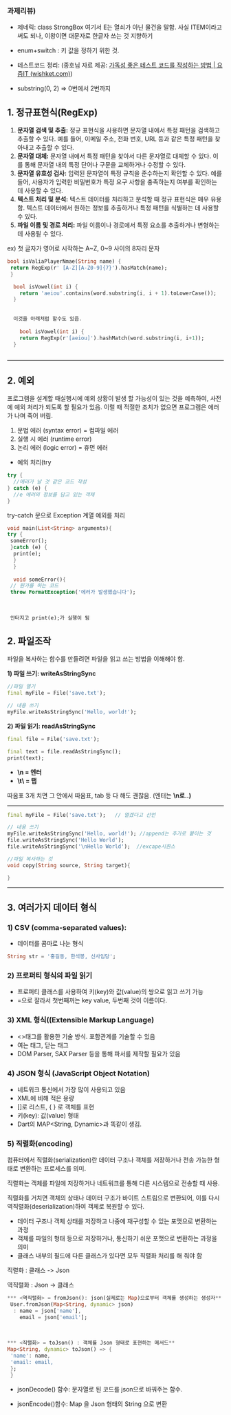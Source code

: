 ### 과제리뷰)

- 제네릭: class StrongBox<E> 여기서 E는 열쇠가 아닌 물건을 말함. 사실 ITEM이라고 써도 되나, 이왕이면 대문자로 한글자 쓰는 것 지향하기

- enum+switch : 키 값을 정하기 위한 것.

- 테스트코드 정리: (종호님 자료 제공: [가독성 좋은 테스트 코드를 작성하는 방법 | 요즘IT (wishket.com)](https://yozm.wishket.com/magazine/detail/2435/))

- substring(0, 2) ⇒ 0번에서 2번까지

## 1. 정규표현식(RegExp)

1. **문자열 검색 및 추출:** 정규 표현식을 사용하면 문자열 내에서 특정 패턴을 검색하고 추출할 수 있다. 예를 들어, 이메일 주소, 전화 번호, URL 등과 같은 특정 패턴을 찾아내고 추출할 수 있다.
2. **문자열 대체:** 문자열 내에서 특정 패턴을 찾아서 다른 문자열로 대체할 수 있다. 이를 통해 문자열 내의 특정 단어나 구문을 교체하거나 수정할 수 있다.
3. **문자열 유효성 검사:** 입력된 문자열이 특정 규칙을 준수하는지 확인할 수 있다. 예를 들어, 사용자가 입력한 비밀번호가 특정 요구 사항을 충족하는지 여부를 확인하는 데 사용할 수 있다.
4. **텍스트 처리 및 분석:** 텍스트 데이터를 처리하고 분석할 때 정규 표현식은 매우 유용함. 텍스트 데이터에서 원하는 정보를 추출하거나 특정 패턴을 식별하는 데 사용할 수 있다.
5. **파일 이름 및 경로 처리:** 파일 이름이나 경로에서 특정 요소를 추출하거나 변형하는 데 사용될 수 있다.

ex) 첫 글자가 영어로 시작하는 A~Z, 0~9 사이의 8자리 문자

```dart
bool isValiaPlayerNmae(String name) {
 return RegExp(r' [A-Z][A-Z0-9]{7}').hasMatch(name);
 }
```

```dart
  bool isVowel(int i) {
    return 'aeiou'.contains(word.substring(i, i + 1).toLowerCase());
  }
  
  
  이것을 아래처럼 할수도 있음.
  
    bool isVowel(int i) {
    return RegExp(r'[aeiou]').hashMatch(word.substring(i, i+1));
  }
  
```

---

## 2. 예외

프로그램을 설계할 때실행시에 예외 상황이 발생 할 가능성이 있는 것을 예측하여, 사전에 예외 처리가 되도록 할 필요가 있음. 이럴 때 적절한 조치가 없으면 프로그램은 에러가 나며 죽어 버림.

1. 문법 에러 (syntax error)  = 컴파일 에러
2. 실행 시 에러 (runtime error)
3. 논리 에러 (logic error) = 휴먼 에러

- 예외 처리(try

```dart
try {
  //에러가 날 것 같은 코드 작성
} catch (e) {
  //e 에러의 정보를 담고 있는 객체
}
```

try-catch 문으로 Exception 계열 예외를 처리

```dart
void main(List<String> arguments){
try {
 someError();
 }catch (e) {
  print(e);
  }
  }
  
  void someError(){
 // 뭔가를 하는 코드
 throw FormatException('에러가 발생했습니다');
 
 
 
 안터지고 print(e);가 실행이 됨
```

## 2. 파일조작

파일을 복사하는 함수를 만들려면 파일을 읽고 쓰는 방법을 이해해야 함.

**1) 파일 쓰기: writeAsStringSync**

```dart
//파일 열기
final myFile = File('save.txt');

// 내용 쓰기
myFile.writeAsStringSync('Hello, world!');

```

**2) 파일 읽기: readAsStringSync**

```dart
final file = File('save.txt');

final text = file.readAsStringSync();
print(text);
```

- **\n = 엔터**
- **\t\ = 탭**

따옴표 3개 치면 그 안에서 따옴표, tab 등 다 해도 괜찮음. (엔터는 **\n로..)**

---

```dart
final myFile = File('save.txt');   // 열겠다고 선언

// 내용 쓰기
myFile.writeAsStringSync('Hello, world!'); //append는 추가로 붙이는 것
file.writeAsStringSync('Hello World');
file.writeAsStringSync('\nHello World');  //excape시퀀스

//파일 복사하는 것
void copy(String source, String target){

}
```

---

## 3. 여러가지 데이터 형식

### **1) CSV (comma-separated values)**:

- 데이터를 콤마로 나눈 형식

```dart
String str = '홍길동, 한석봉, 신사임당';

```

### 2) 프로퍼티 형식의 파일 읽기

- 프로퍼티 클래스를 사용하여 키(key)와 값(value)의 쌍으로 읽고 쓰기 가능
- =으로 잘라서 첫번째꺼는 key value, 두번째 것이 이름이다.

### 3) XML 형식(**(Extensible Markup Language)**

- <>태그를 활용한 기술 방식. 포함관계를 기술할 수 있음
- <to> 여는 태그, </to> 닫는 태그
- DOM Parser, SAX Parser 등을 통해 파서를 제작할 필요가 있음

### 4) JSON 형식 **(JavaScript Object Notation)**

- 네트워크 통신에서 가장 많이 사용되고 있음
- XML에 비해 적은 용량
- []로 리스트, { } 로 객체를 표현
- 키(key): 값(value) 형태
- Dart의 MAP<String, Dynamic>과 똑같이 생김.

### **5) 직렬화(encoding)**

컴퓨터에서 직렬화(serialization)란 데이터 구조나 객체를 저장하거나 전송 가능한 형태로 변환하는 프로세스를 의미.

직렬화는 객체를 파일에 저장하거나 네트워크를 통해 다른 시스템으로 전송할 때 사용.

직렬화를 거치면 객체의 상태나 데이터 구조가 바이트 스트림으로 변환되어, 이를 다시 역직렬화(deserialization)하여 객체로 복원할 수 있다.

- 데이터 구조나 객체 상태를 저장하고 나중에 재구성할 수 있는 포맷으로 변환하는 과정
- 객체를 파일의 형태 등으로 저장하거나, 통신하기 쉬운 포맷으로 변환하는 과정을 의미
- 클래스 내부의 필드에 다른 클래스가 있다면 모두 직렬화 처리를 해 줘야 함

직렬화 : 클래스 -> Json

역직렬화 : Json -> 클래스

```dart
*** <역직렬화> = fromJson(): json(실제로는 Map)으로부터 객체를 생성하는 생성자**
 User.fromJson(Map<String, dynamic> json)
  : name = json['name'],
    email = json['email'];
    
   
    
*** <직렬화> = toJson() : 객체를 Json 형태로 표현하는 메서드**
Map<String, dynamic> toJson() => { 
 'name': name,
 'email: email,
 };
 }

```

- jsonDecode() 함수: 문자열로 된 코드를 json으로 바꿔주는 함수.

- jsonEncode()함수: Map 을 Json 형태의 String 으로 변환

